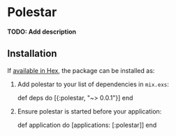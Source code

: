 # Polestar

**TODO: Add description**

## Installation

If [available in Hex](https://hex.pm/docs/publish), the package can be installed as:

  1. Add polestar to your list of dependencies in `mix.exs`:

        def deps do
          [{:polestar, "~> 0.0.1"}]
        end

  2. Ensure polestar is started before your application:

        def application do
          [applications: [:polestar]]
        end

